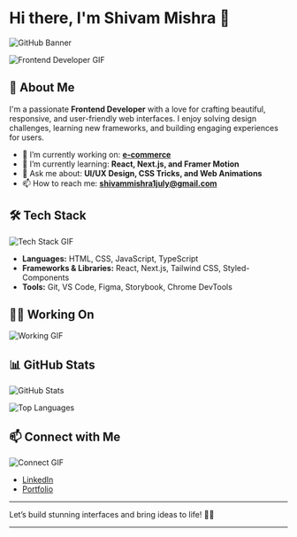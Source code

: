# Hi there, I'm Shivam Mishra 👋

![GitHub Banner](./An_anime-style_GitHub_profile_banner_for_a_develop.png)

![Frontend Developer GIF](https://media.giphy.com/media/du3J3cXyzhj75IOgvA/giphy.gif)

## 🚀 About Me

I'm a passionate **Frontend Developer** with a love for crafting beautiful, responsive, and user-friendly web interfaces. I enjoy solving design challenges, learning new frameworks, and building engaging experiences for users.

- 🔭 I’m currently working on: **[e-commerce](https://github.com/yourusername/yourproject)**
- 🌱 I’m currently learning: **React, Next.js, and Framer Motion**
- 💬 Ask me about: **UI/UX Design, CSS Tricks, and Web Animations**
- 📫 How to reach me: **shivammishra1july@gmail.com**

## 🛠️ Tech Stack

![Tech Stack GIF](https://media.giphy.com/media/QssGEmpkyEOhBCb7e1/giphy.gif)

- **Languages:** HTML, CSS, JavaScript, TypeScript
- **Frameworks & Libraries:** React, Next.js, Tailwind CSS, Styled-Components
- **Tools:** Git, VS Code, Figma, Storybook, Chrome DevTools

## 🧑‍💻 Working On

![Working GIF](https://media.giphy.com/media/xT9IgzoKnwFNmISR8I/giphy.gif)

## 📊 GitHub Stats

![GitHub Stats](https://github-readme-stats.vercel.app/api?username=yourusername&show_icons=true&theme=radical)

![Top Languages](https://github-readme-stats.vercel.app/api/top-langs/?username=yourusername&layout=compact&theme=radical)

## 📫 Connect with Me

![Connect GIF](https://media.giphy.com/media/jpVnC65DmYeyRL4LHS/giphy.gif)

- [LinkedIn](https://www.linkedin.com/in/shivam-mishra-723205254/)
- [Portfolio](https://yourportfolio.com)

---

Let’s build stunning interfaces and bring ideas to life! 🎨🚀

---



